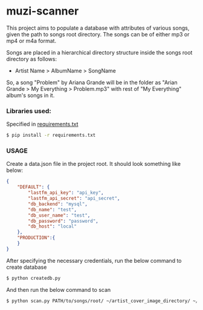 # muzi-scanner

This project aims to populate a database with attributes of various songs, given the path to songs root directory.
The songs can be of either mp3 or mp4 or m4a format.

Songs are placed in a hierarchical directory structure inside the songs root directory as follows: 

- Artist Name > AlbumName > SongName

So, a song "Problem" by Ariana Grande will be in the folder as "Arian Grande > My Everything > Problem.mp3" with rest of "My Everything" album's songs in it. 



### Libraries used:
Specified in [requirements.txt]

```sh
$ pip install -r requirements.txt
```

### USAGE
Create a data.json file in the project root. It should look something like below:
```json
{
    "DEFAULT": {
        "lastfm_api_key": "api_key",
        "lastfm_api_secret": "api_secret",
        "db_backend": "mysql",
        "db_name": "test",
        "db_user_name": "test",
        "db_password": "password",
        "db_host": "local"
    },
    "PRODUCTION":{
    }
}
```
After specifying the necessary credentials, run the below command to create database

```sh
$ python createdb.py
```
And then run the below command to scan
```sh
$ python scan.py PATH/to/songs/root/ ~/artist_cover_image_directory/ ~/albums_cover_image_directory/ ~/artist_thumbnail_directory/
```
[//]: # (These are reference links used in the body of this note and get stripped out when the markdown processor does it's job. There is no need to format nicely because it shouldn't be seen. Thanks SO - http://stackoverflow.com/questions/4823468/store-comments-in-markdown-syntax)

   [requirements.txt]: <https://raw.githubusercontent.com/GauthamGoli/nefarious-octo-lamp/master/requirements.txt>
   
   

